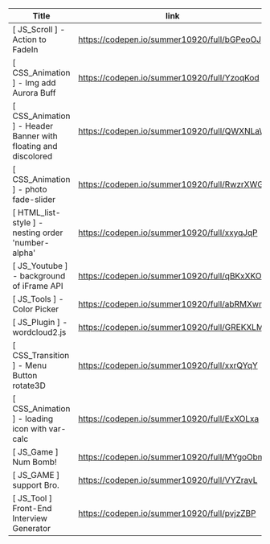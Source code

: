 
| Title                                                          | link                                        | Updated    |
| -------------------------------------------------------------- | ------------------------------------------- | ---------- |
| [ JS_Scroll ] - Action to FadeIn                               | https://codepen.io/summer10920/full/bGPeoOJ | 2024/07/23 |
| [ CSS_Animation ] - Img add Aurora Buff                        | https://codepen.io/summer10920/full/YzoqKod | 2024/07/23 |
| [ CSS_Animation ] - Header Banner with floating and discolored | https://codepen.io/summer10920/full/QWXNLaW | 2024/07/23 |
| [ CSS_Animation ] - photo fade-slider                          | https://codepen.io/summer10920/full/RwzrXWG | 2024/07/23 |
| [ HTML_list-style ] - nesting order 'number-alpha'             | https://codepen.io/summer10920/full/xxyqJqP | 2024/07/23 |
| [ JS_Youtube ] - background of iFrame API                      | https://codepen.io/summer10920/full/qBKxXKO | 2024/07/23 |
| [ JS_Tools ] - Color Picker                                    | https://codepen.io/summer10920/full/abRMXwm | 2024/07/29 |
| [ JS_Plugin ] - wordcloud2.js                                  | https://codepen.io/summer10920/full/GREKXLM | 2024/07/29 |
| [ CSS_Transition ] - Menu Button rotate3D                      | https://codepen.io/summer10920/full/xxrQYqY | 2024/07/29 |
| [ CSS_Animation ] - loading icon with var-calc                 | https://codepen.io/summer10920/full/ExXOLxa | 2024/07/29 |
| [ JS_Game ] Num Bomb!                                          | https://codepen.io/summer10920/full/MYgoObm | 2025/01/04 |
| [ JS_GAME ] support Bro.                                       | https://codepen.io/summer10920/full/VYZravL | 2025/01/04 |
| [ JS_Tool ] Front-End Interview Generator                      | https://codepen.io/summer10920/full/pvjzZBP | 2025/07/10 |